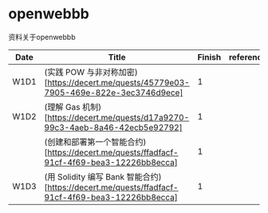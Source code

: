 # openwebbb
资料关于openwebbb

| Date | Title | Finish | reference |
|------|------|------|------|
| W1D1 | (实践 POW 与非对称加密)[https://decert.me/quests/45779e03-7905-469e-822e-3ec3746d9ece] | 1 |  |
| W1D2 | (理解 Gas 机制)[https://decert.me/quests/d17a9270-99c3-4aeb-8a46-42ecb5e92792] | 1 |  |
|  | (创建和部署第一个智能合约)[https://decert.me/quests/ffadfacf-91cf-4f69-bea3-12226bb8ecca] | 1 |  |
| W1D3 | (用 Solidity 编写 Bank 智能合约)[https://decert.me/quests/ffadfacf-91cf-4f69-bea3-12226bb8ecca] | 1 |  |



			

